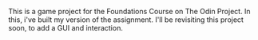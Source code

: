 This is a game project for the Foundations Course on The Odin Project.
In this, i've built my version of the assignment.
I'll be revisiting this project soon, to add a GUI and interaction.